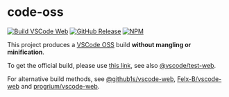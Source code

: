 # code-oss

[![Build VSCode Web](https://github.com/YieldRay/vscode-web-build/actions/workflows/build.yml/badge.svg)](https://github.com/YieldRay/vscode-web-build/actions/workflows/build.yml)
[![GitHub Release](https://img.shields.io/github/v/release/YieldRay/code-oss)](https://github.com/YieldRay/code-oss/releases)
[![NPM](https://img.shields.io/npm/v/code-oss)](https://www.npmjs.com/package/code-oss)

This project produces a [VSCode OSS](https://github.com/microsoft/vscode) build **without mangling or minification**.

To get the official build, please use [this link](https://update.code.visualstudio.com/api/update/web-standalone/stable/latest), see also [@vscode/test-web](https://github.com/microsoft/vscode-test-web/blob/main/src/server/download.ts).

For alternative build methods, see [@github1s/vscode-web](https://github.com/conwnet/github1s/tree/master/vscode-web), [Felx-B/vscode-web](https://github.com/Felx-B/vscode-web) and [progrium/vscode-web](https://github.com/progrium/vscode-web).
